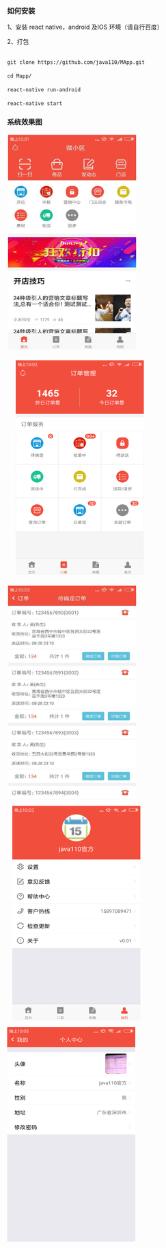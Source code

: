 
### 如何安装

1、安装 react native，android 及IOS 环境（请自行百度）

2、打包

```

git clone https://github.com/java110/MApp.git

cd Mapp/

react-native run-android

react-native start

```

### 系统效果图

<div style="float:left;border:solid 1px 000;margin:2px;">
<img width="300" height="500" src="doc/IMG_0599.JPG"/>
</div>
<div style="float:left;border:solid 1px 000;margin:10px;">
<img style="margin:10px" width="300" height="500" src="doc/IMG_0600.PNG"/>
</div>
<div style="float:left;border:solid 1px 000;margin:2px;">
<img width="300" height="500" src="doc/IMG_0601.JPG"/><img style="margin:10px" width="300" height="500" src="doc/IMG_0602.PNG"/>
</div>

<img width="300" height="500" src="doc/IMG_0603.PNG"/>
